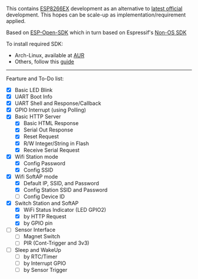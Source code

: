 This contains [ESP8266EX](https://www.espressif.com/en/products/hardware/esp8266ex/overview) development as an alternative to [latest official](https://github.com/SafeVisionID/esp-latestcode) development.
This hopes can be scale-up as implementation/requirement applied.

Based on [ESP-Open-SDK](https://github.com/pfalcon/esp-open-sdk) which in turn based on Espressif's [Non-OS SDK](https://github.com/espressif/ESP8266_NONOS_SDK)

To install required SDK:
- Arch-Linux, available at [AUR](https://aur.archlinux.org/packages/esp-open-sdk-git/)
- Others, follow this [guide](https://github.com/pfalcon/esp-open-sdk/blob/master/README.md)

-----------------------------------------------------------------------

Fearture and To-Do list:
- [x] Basic LED Blink
- [x] UART Boot Info
- [x] UART Shell and Response/Callback
- [x] GPIO Interrupt (using Polling)
- [x] Basic HTTP Server
	- [x] Basic HTML Response
	- [x] Serial Out Response
	- [x] Reset Request
	- [x] R/W Integer/String in Flash
	- [x] Receive Serial Request
- [x] Wifi Station mode
	- [x] Config Password
	- [x] Config SSID
- [x] Wifi SoftAP mode
	- [x] Default IP, SSID, and Password
	- [x] Config Station SSID and Password
	- [ ] Config Device ID
- [x] Switch Station and SoftAP
	- [x] WiFi Status Indicator (LED GPIO2)
	- [x] by HTTP Request
	- [x] by GPIO pin
- [ ] Sensor Interface
	- [ ] Magnet Switch
	- [ ] PIR (Cont-Trigger and 3v3)
- [ ] Sleep and WakeUp
	- [ ] by RTC/Timer
	- [ ] by Interrupt GPIO
	- [ ] by Sensor Trigger
